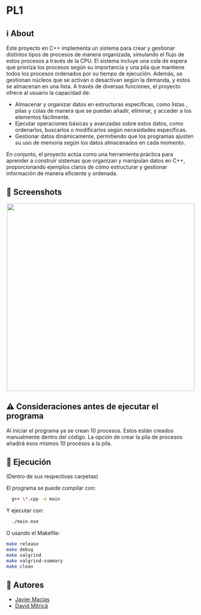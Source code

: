 # PL1

## ℹ️ About
Este proyecto en C++ implementa un sistema para crear y gestionar distintos tipos de procesos de manera organizada, simulando el flujo de estos procesos a través de la CPU. El sistema incluye una cola de espera que prioriza los procesos según su importancia y una pila que mantiene todos los procesos ordenados por su tiempo de ejecución. Además, se gestionan núcleos que se activan o desactivan según la demanda, y estos se almacenan en una lista. A través de diversas funciones, el proyecto ofrece al usuario la capacidad de:

* Almacenar y organizar datos en estructuras específicas, como listas , pilas y colas de manera que se puedan añadir, eliminar, y acceder a los elementos fácilmente.
* Ejecutar operaciones básicas y avanzadas sobre estos datos, como ordenarlos, buscarlos o modificarlos según necesidades específicas.
* Gestionar datos dinámicamente, permitiendo que los programas ajusten su uso de memoria según los datos almacenados en cada momento.
  
En conjunto, el proyecto actúa como una herramienta práctica para aprender a construir sistemas que organizan y manipulan datos en C++, proporcionando ejemplos claros de cómo estructurar y gestionar información de manera eficiente y ordenada.


## 📸 Screenshots
<div align="center">
    <img src="https://github.com/user-attachments/assets/04bfcdde-f031-490b-9f46-56c8c0633ffa" width="500">
</div>


## ⚠️ Consideraciones antes de ejecutar el programa

Al iniciar el programa ya se crean 10 procesos.
Estos están creados manualmente dentro del código.
La opción de crear la pila de procesos añadirá esos mismos 10 procesos a la pila.

## 🚀 Ejecución
(Dentro de sus respectivas carpetas)

El programa se puede compilar con:
```bash
  g++ \*.cpp -o main
```
Y ejecutar con:
```bash
  ./main.exe
```

O usando el Makefile:
```bash
make release
make debug
make valgrind
make valgrind-summary
make clean
```

## 👥 Autores

- [Javier Macías](https://github.com/Jala3400)
- [David Mitrică](https://github.com/M1tr1ca)